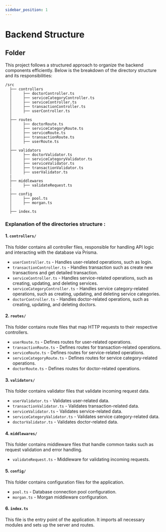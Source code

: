 ```yaml
---
sidebar_position: 1
---
```


# Backend Structure

## Folder

This project follows a structured approach to organize the backend components efficiently. Below is the breakdown of the directory structure and its responsibilities:

```
/src
  ├── controllers
  │     ├── doctorController.ts
  │     ├── serviceCategoryController.ts
  │     ├── serviceController.ts
  │     ├── transactionController.ts
  │     ├── userController.ts
  │
  ├── routes
  │     ├── doctorRoute.ts
  │     ├── serviceCategoryRoute.ts
  │     ├── serviceRoute.ts
  │     ├── transactionRoute.ts
  │     ├── userRoute.ts
  │
  ├── validators
  │     ├── doctorValidator.ts
  │     ├── serviceCategoryValidator.ts
  │     ├── serviceValidator.ts
  │     ├── transactionValidator.ts
  │     ├── userValidator.ts
  |
  ├── middlewares
  │     ├── validateRequest.ts
  |
  ├── config
  │     ├── pool.ts
  │     ├── morgan.ts
  │
  ├── index.ts
```

### Explanation of the directories structure :

#### 1. `controllers/`

This folder contains all controller files, responsible for handling API logic and interacting with the database via Prisma.

- `userController.ts` - Handles user-related operations, such as login.
- `transactionController.ts` - Handles transaction such as create new transactions and get detailed transaction.
- `serviceController.ts` - Handles service-related operations, such as creating, updating, and deleting services.
- `serviceCategoryController.ts` - Handles service category-related operations, such as creating, updating, and deleting service categories.
- `doctorController.ts` - Handles doctor-related operations, such as creating, updating, and deleting doctors.

#### 2. `routes/`

This folder contains route files that map HTTP requests to their respective controllers.

- `userRoute.ts` - Defines routes for user-related operations.
- `transactionRoute.ts` - Defines routes for transaction-related operations.
- `serviceRoute.ts` - Defines routes for service-related operations.
- `serviceCategoryRoute.ts` - Defines routes for service category-related operations.
- `doctorRoute.ts` - Defines routes for doctor-related operations.

#### 3. `validators/`

This folder contains validator files that validate incoming request data.

- `userValidator.ts` - Validates user-related data.
- `transactionValidator.ts` - Validates transaction-related data.
- `serviceValidator.ts` - Validates service-related data.
- `serviceCategoryValidator.ts` - Validates service category-related data.
- `doctorValidator.ts` - Validates doctor-related data.

#### 4. `middlewares/`

This folder contains middleware files that handle common tasks such as request validation and error handling.

- `validateRequest.ts` - Middleware for validating incoming requests.

#### 5. `config/`

This folder contains configuration files for the application.

- `pool.ts` - Database connection pool configuration.
- `morgan.ts` - Morgan middleware configuration.

#### 6. `index.ts`

This file is the entry point of the application. It imports all necessary modules and sets up the server and routes.
